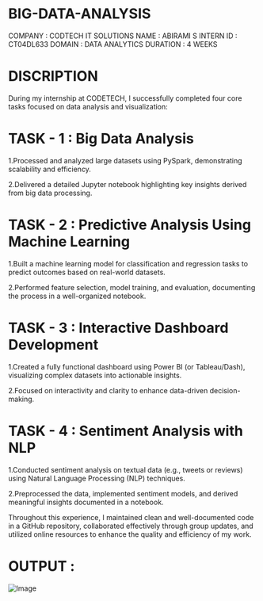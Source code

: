 # BIG-DATA-ANALYSIS

COMPANY : CODTECH IT SOLUTIONS
NAME : ABIRAMI S
INTERN ID : CT04DL633
DOMAIN : DATA ANALYTICS
DURATION : 4 WEEKS


# DISCRIPTION 
During my internship at CODETECH, I successfully completed four core tasks focused on data analysis and visualization:

# TASK - 1 : Big Data Analysis

1.Processed and analyzed large datasets using PySpark, demonstrating scalability and efficiency.

2.Delivered a detailed Jupyter notebook highlighting key insights derived from big data processing.

# TASK - 2 : Predictive Analysis Using Machine Learning

1.Built a machine learning model for classification and regression tasks to predict outcomes based on real-world datasets.

2.Performed feature selection, model training, and evaluation, documenting the process in a well-organized notebook.

# TASK - 3 : Interactive Dashboard Development

1.Created a fully functional dashboard using Power BI (or Tableau/Dash), visualizing complex datasets into actionable insights.

2.Focused on interactivity and clarity to enhance data-driven decision-making.

# TASK - 4 : Sentiment Analysis with NLP

1.Conducted sentiment analysis on textual data (e.g., tweets or reviews) using Natural Language Processing (NLP) techniques.

2.Preprocessed the data, implemented sentiment models, and derived meaningful insights documented in a notebook.

Throughout this experience, I maintained clean and well-documented code in a GitHub repository, collaborated effectively through group updates, and utilized online resources to enhance the quality and efficiency of my work.

# OUTPUT : 

![Image](https://github.com/user-attachments/assets/e297caa5-8dca-4048-9059-7cdfe9d820fc)

